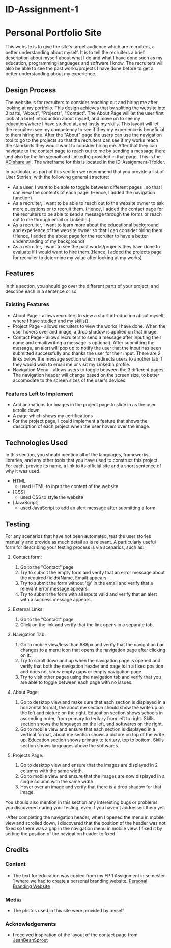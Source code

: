 # ID-Assignment-1
# Personal Portfolio Site
This website is to give the site's target audience which are recruiters, a better understanding about myself. It is to tell the recruiters a brief description about myself about what I do and what I have done such as my education, programming languages and software I know. The recruiters will also be able to see the past works/projects I have done before to get a better understanding about my experience.

## Design Process
 
The website is for recruiters to consider reaching out and hiring me after looking at my portfolio. This design achieves that by spliting the website into 3 parts, "About", "Projects", "Contact". The About Page will let the user first look at a brief introduction about myself, and move on to see my education/where I have studied at, and lastly my skills. This layout will let the recruiters see my competency to see if they my experience is beneficial to them hiring me. After the "About" page the users can use the navigation tool to go to the projects so that the recruiters can see if my works reach the standards they would want to consider hiring me. After that they can navigate to the contact page to reach out to me by sending a message there and also by the links(email and LinkedIn) provided in that page.
This is the [XD share url](https://xd.adobe.com/view/fdc00e94-1109-4d14-8f50-8c8b9b7ca216-a893/). The wireframe for this is located in the ID-Assignment-1 folder.

In particular, as part of this section we recommend that you provide a list of User Stories, with the following general structure:
- As a user, I want to be able to toggle between different pages , so that I can view the contents of each page. (Hence, I added the navigation function)
- As a recruiter, I want to be able to reach out to the website owner to ask more questions or to recruit them. (Hence, I added the contact page for the recruiters to be able to send a message through the forms or reach out to me through email or LinkedIn.)
- As a recruiter, I want to learn more about the educational background and experience of the website owner so that I can consider hiring them. (Hence, I added the about page for the recruiter to have a better understanding of my background)
- As a recruiter, I want to see the past works/projects they have done to evaluate if I would want to hire them.(Hence, I added the projects page for recruiter to determine my value after looking at my works)

## Features

In this section, you should go over the different parts of your project, and describe each in a sentence or so.
 
### Existing Features
- About Page - allows recruiters to view a short introduction about myself, where I have studied and my skills()
- Project Page - allows recruiters to view the works I have done. When the user hovers over and image, a drop shadow is applied on that image.
- Contact Page - allows recruiters to send a message after inputing their name and email(writing a message is optional). After submitting the message, an alert will pop up to notify the user that the input has been submitted successfully and thanks the user for their input. There are 2 links below the message section which redirects users to another tab if they would wish to email me or visit my LinkedIn profile.
- Navigation Menu - allows users to toggle between the 3 different pages. The navigation header will change based on the screen size, to better accomodate to the screen sizes of the user's devices.

### Features Left to Implement
- Add animations for images in the project page to slide in as the user scrolls down
- A page which shows my certifications
- For the project page, I could implement a feature that shows the description of each project when the user hovers over the image.

## Technologies Used

In this section, you should mention all of the languages, frameworks, libraries, and any other tools that you have used to construct this project. For each, provide its name, a link to its official site and a short sentence of why it was used.
- [HTML](https://html.com/)
    - used HTML to input the content of the website
- [CSS]
    - used CSS to style the website
- [JavaScript]
    - used JavaScript to add an alert message after submitting a form


## Testing

For any scenarios that have not been automated, test the user stories manually and provide as much detail as is relevant. A particularly useful form for describing your testing process is via scenarios, such as:

1. Contact form:
    1. Go to the "Contact" page
    2. Try to submit the empty form and verify that an error message about the required fields(Name, Email) appears
    3. Try to submit the form without '@' in the email and verify that a relevant error message appears
    4. Try to submit the form with all inputs valid and verify that an alert with a success message appears.

2. External Links:
    1. Go to the "Contact" page
    2. Click on the link and verify that the link opens in a separate tab.

3. Navigation Tab:
    1. Go to mobile view/less than 888px and verify that the navigation bar changes to a menu icon that opens the navigation page after clicking on it.
    2. Try to scroll down and up when the navigation page is opened and verify that both the navigation header and page is in a fixed position and does not show empty gaps or empty navigation page
    3. Try to visit other pages using the navigation tab and verify that you are able to toggle between each page with no issues.

4. About Page:
    1. Go to desktop view and make sure that each section is displayed in a horizontal format, the about me section should show the write up on the left and picture on the right. Education section shows schools in ascending order, from primary to teritary from left to right. Skills section shows the languages on the left, and softwares on the right.
    2. Go to mobile view and ensure that each section is displayed in a vertical format, about me section shows a picture on top of the write up. Education section shows primary to teritary, top to bottom. Skills section shows languages above the softwares.

5. Projects Page:
    1. Go to desktop view and ensure that the images are displayed in 2 columns with the same width.
    2. Go to mobile view and ensure that the images are now displayed in a single column with the same width.
    3. Hover over an image and verify that there is a drop shadow for that image.


You should also mention in this section any interesting bugs or problems you discovered during your testing, even if you haven't addressed them yet.

-After completing the navigation header, when I opened the menu in mobile view and scrolled down, I discovered that the position of the header was not fixed so there was a gap in the navigation menu in mobile view. I fixed it by setting the position of the navigation header to fixed.


## Credits

### Content
- The text for education was copied from my FP 1 Assignment in semester 1 where we had to create a personal branding website. [Personal Branding Website](https://s10222211.wixsite.com/my-site)

### Media
- The photos used in this site were provided by myself

### Acknowledgements
- I received inspiration of the layout of the contact page from [JeanBeanSprout](https://jeanbeansprout.bigcartel.com/contact)
